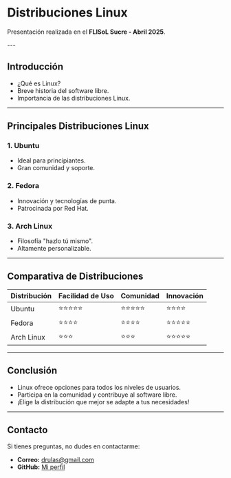 # Distribuciones Linux

Presentación realizada en el **FLISoL Sucre - Abril 2025**.
<section data-background="images/distro-bg.png"></section>
---

## Introducción

- ¿Qué es Linux?
- Breve historia del software libre.
- Importancia de las distribuciones Linux.

---

## Principales Distribuciones Linux

### 1. Ubuntu
- Ideal para principiantes.
- Gran comunidad y soporte.

### 2. Fedora
- Innovación y tecnologías de punta.
- Patrocinada por Red Hat.

### 3. Arch Linux
- Filosofía "hazlo tú mismo".
- Altamente personalizable.

---

## Comparativa de Distribuciones

| Distribución | Facilidad de Uso | Comunidad | Innovación |
|--------------|------------------|-----------|------------|
| Ubuntu       | ⭐⭐⭐⭐⭐           | ⭐⭐⭐⭐⭐    | ⭐⭐⭐⭐      |
| Fedora       | ⭐⭐⭐⭐            | ⭐⭐⭐⭐     | ⭐⭐⭐⭐⭐     |
| Arch Linux   | ⭐⭐⭐             | ⭐⭐⭐      | ⭐⭐⭐⭐⭐     |

---

## Conclusión

- Linux ofrece opciones para todos los niveles de usuarios.
- Participa en la comunidad y contribuye al software libre.
- ¡Elige la distribución que mejor se adapte a tus necesidades!

---

## Contacto

Si tienes preguntas, no dudes en contactarme:
- **Correo:** drulas@gmail.com
- **GitHub:** [Mi perfil](https://github.com/draexx)